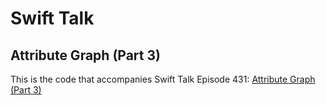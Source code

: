 # Swift Talk
## Attribute Graph (Part 3)

This is the code that accompanies Swift Talk Episode 431: [Attribute Graph (Part 3)](https://talk.objc.io/episodes/S01E431-attribute-graph-part-3)
